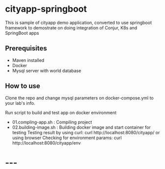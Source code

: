 # cityapp-springboot
This is sample of cityapp demo application, converted to use springboot framework to demostrate on doing integration of Conjur, K8s and SpringBoot apps

## Prerequisites
- Maven installed
- Docker
- Mysql server with world database

## How to use
Clone the repo and change mysql parameters on docker-compose.yml to your lab's info.

Run script to build and test app on docker environment
- 01.compling-app.sh : Compiling project
- 02.building-image.sh : Building docker image and start container for testing
Testing result by using curl: curl http://localhost:8080/cityapp/ or using browser
Checking for environment params: curl http://localhost:8080/cityapp/env

# ---
